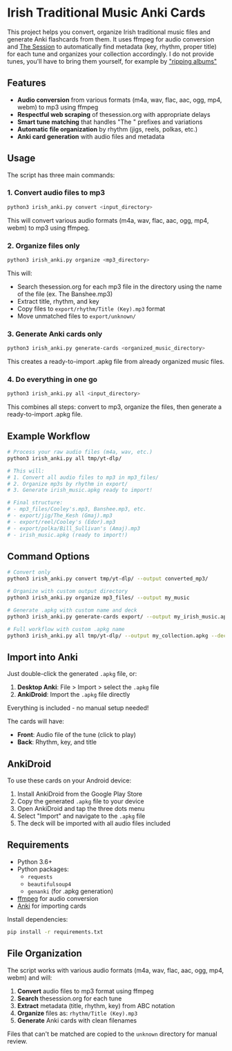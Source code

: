 # Irish Traditional Music Anki Cards

This project helps you convert, organize Irish traditional music files and generate Anki flashcards from them. It uses ffmpeg for audio conversion and [The Session](https://thesession.org/) to automatically find metadata (key, rhythm, proper title) for each tune and organizes your collection accordingly. I do not provide tunes, you'll have to bring them yourself, for example by ["ripping albums"](https://github.com/yt-dlp/yt-dlp?tab=readme-ov-file#installation)

## Features

- **Audio conversion** from various formats (m4a, wav, flac, aac, ogg, mp4, webm) to mp3 using ffmpeg
- **Respectful web scraping** of thesession.org with appropriate delays
- **Smart tune matching** that handles "The " prefixes and variations
- **Automatic file organization** by rhythm (jigs, reels, polkas, etc.)
- **Anki card generation** with audio files and metadata

## Usage

The script has three main commands:

### 1. Convert audio files to mp3
```bash
python3 irish_anki.py convert <input_directory>
```

This will convert various audio formats (m4a, wav, flac, aac, ogg, mp4, webm) to mp3 using ffmpeg.

### 2. Organize files only
```bash
python3 irish_anki.py organize <mp3_directory>
```

This will:
- Search thesession.org for each mp3 file in the directory using the name of the file (ex. The Banshee.mp3)
- Extract title, rhythm, and key
- Copy files to `export/rhythm/Title (Key).mp3` format
- Move unmatched files to `export/unknown/`

### 3. Generate Anki cards only
```bash
python3 irish_anki.py generate-cards <organized_music_directory>
```

This creates a ready-to-import .apkg file from already organized music files.

### 4. Do everything in one go
```bash
python3 irish_anki.py all <input_directory>
```

This combines all steps: convert to mp3, organize the files, then generate a ready-to-import .apkg file.

## Example Workflow

```bash
# Process your raw audio files (m4a, wav, etc.)
python3 irish_anki.py all tmp/yt-dlp/

# This will:
# 1. Convert all audio files to mp3 in mp3_files/
# 2. Organize mp3s by rhythm in export/
# 3. Generate irish_music.apkg ready to import!

# Final structure:
# - mp3_files/Cooley's.mp3, Banshee.mp3, etc.
# - export/jig/The_Kesh (Gmaj).mp3
# - export/reel/Cooley's (Edor).mp3
# - export/polka/Bill_Sullivan's (Amaj).mp3
# - irish_music.apkg (ready to import!)
```

## Command Options

```bash
# Convert only
python3 irish_anki.py convert tmp/yt-dlp/ --output converted_mp3/

# Organize with custom output directory
python3 irish_anki.py organize mp3_files/ --output my_music

# Generate .apkg with custom name and deck
python3 irish_anki.py generate-cards export/ --output my_irish_music.apkg --deck-name "My Collection"

# Full workflow with custom .apkg name
python3 irish_anki.py all tmp/yt-dlp/ --output my_collection.apkg --deck-name "Traditional Irish"
```

## Import into Anki

Just double-click the generated `.apkg` file, or:

1. **Desktop Anki**: File > Import > select the `.apkg` file
2. **AnkiDroid**: Import the `.apkg` file directly

Everything is included - no manual setup needed!

The cards will have:
- **Front**: Audio file of the tune (click to play)  
- **Back**: Rhythm, key, and title


## AnkiDroid

To use these cards on your Android device:

1. Install AnkiDroid from the Google Play Store
2. Copy the generated `.apkg` file to your device
3. Open AnkiDroid and tap the three dots menu
4. Select "Import" and navigate to the `.apkg` file
5. The deck will be imported with all audio files included

## Requirements

- Python 3.6+
- Python packages:
  - `requests`
  - `beautifulsoup4` 
  - `genanki` (for .apkg generation)
- [ffmpeg](https://ffmpeg.org/download.html) for audio conversion
- [Anki](https://apps.ankiweb.net/) for importing cards

Install dependencies:
```bash
pip install -r requirements.txt
```

## File Organization

The script works with various audio formats (m4a, wav, flac, aac, ogg, mp4, webm) and will:

1. **Convert** audio files to mp3 format using ffmpeg
2. **Search** thesession.org for each tune
3. **Extract** metadata (title, rhythm, key) from ABC notation
4. **Organize** files as: `rhythm/Title (Key).mp3`
5. **Generate** Anki cards with clean filenames

Files that can't be matched are copied to the `unknown` directory for manual review.
